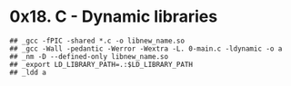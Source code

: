 # __0x18. C - Dynamic libraries__

    ## _gcc -fPIC -shared *.c -o libnew_name.so
    ## _gcc -Wall -pedantic -Werror -Wextra -L. 0-main.c -ldynamic -o a
    ## _nm -D --defined-only libnew_name.so
    ## _export LD_LIBRARY_PATH=.:$LD_LIBRARY_PATH
    ## _ldd a
